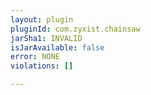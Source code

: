 ```yaml
---
layout: plugin
pluginId: com.zyxist.chainsaw
jarSha1: INVALID
isJarAvailable: false
error: NONE
violations: []

---
```

